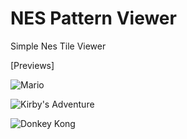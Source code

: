 # NES Pattern Viewer
Simple Nes Tile Viewer

[Previews]

![Mario](https://github.com/level1337noob/NES-Tile-Viewer/blob/master/previews/mario.png)

![Kirby's Adventure](https://github.com/level1337noob/NES-Tile-Viewer/blob/master/previews/kirby.png)

![Donkey Kong](https://github.com/level1337noob/NES-Tile-Viewer/blob/master/previews/donkeykong.png)
